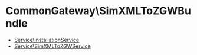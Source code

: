 # CommonGateway\SimXMLToZGWBundle

*   [Service\InstallationService](Service/InstallationService.md)
*   [Service\SimXMLToZGWService](Service/SimXMLToZGWService.md)
